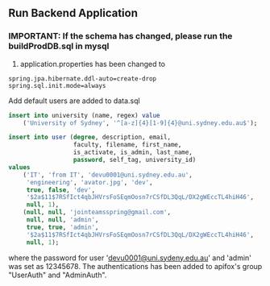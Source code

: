 ## Run Backend Application

### IMPORTANT: If the schema has changed, please run the buildProdDB.sql in mysql

1. application.properties has been changed to
```
spring.jpa.hibernate.ddl-auto=create-drop
spring.sql.init.mode=always
```
Add default users are added to data.sql
```sql
insert into university (name, regex) value
    ('University of Sydney', '^[a-z]{4}[1-9]{4}@uni.sydney.edu.au$');

insert into user (degree, description, email,
                  faculty, filename, first_name,
                  is_activate, is_admin, last_name,
                  password, self_tag, university_id)
values
    ('IT', 'from IT', 'devu0001@uni.sydney.edu.au',
     'engineering', 'avator.jpg', 'dev',
     true, false, 'dev',
     '$2a$11$7RSfIct4qbJHVrsFoSEqmOosn7rCSfDL3QqL/DX2gWEccTL4hiH46',
     null, 1),
    (null, null, 'jointeamsspring@gmail.com',
     null, null, 'admin',
     true, true, 'admin',
     '$2a$11$7RSfIct4qbJHVrsFoSEqmOosn7rCSfDL3QqL/DX2gWEccTL4hiH46',
     null, 1);
```
where the password for user 'devu0001@uni.sydeny.edu.au' and 'admin' was set as 12345678. The authentications has been
added to apifox's group "UserAuth" and "AdminAuth".
